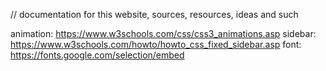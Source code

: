 // documentation for this website, sources, resources, ideas and such

animation: https://www.w3schools.com/css/css3_animations.asp
sidebar: https://www.w3schools.com/howto/howto_css_fixed_sidebar.asp
font: https://fonts.google.com/selection/embed
